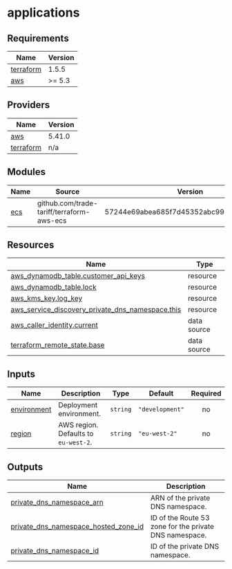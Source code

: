 # applications

<!-- BEGINNING OF PRE-COMMIT-TERRAFORM DOCS HOOK -->
## Requirements

| Name | Version |
|------|---------|
| <a name="requirement_terraform"></a> [terraform](#requirement\_terraform) | 1.5.5 |
| <a name="requirement_aws"></a> [aws](#requirement\_aws) | >= 5.3 |

## Providers

| Name | Version |
|------|---------|
| <a name="provider_aws"></a> [aws](#provider\_aws) | 5.41.0 |
| <a name="provider_terraform"></a> [terraform](#provider\_terraform) | n/a |

## Modules

| Name | Source | Version |
|------|--------|---------|
| <a name="module_ecs"></a> [ecs](#module\_ecs) | github.com/trade-tariff/terraform-aws-ecs | 57244e69abea685f7d45352abc994779b5f6d352 |

## Resources

| Name | Type |
|------|------|
| [aws_dynamodb_table.customer_api_keys](https://registry.terraform.io/providers/hashicorp/aws/latest/docs/resources/dynamodb_table) | resource |
| [aws_dynamodb_table.lock](https://registry.terraform.io/providers/hashicorp/aws/latest/docs/resources/dynamodb_table) | resource |
| [aws_kms_key.log_key](https://registry.terraform.io/providers/hashicorp/aws/latest/docs/resources/kms_key) | resource |
| [aws_service_discovery_private_dns_namespace.this](https://registry.terraform.io/providers/hashicorp/aws/latest/docs/resources/service_discovery_private_dns_namespace) | resource |
| [aws_caller_identity.current](https://registry.terraform.io/providers/hashicorp/aws/latest/docs/data-sources/caller_identity) | data source |
| [terraform_remote_state.base](https://registry.terraform.io/providers/hashicorp/terraform/latest/docs/data-sources/remote_state) | data source |

## Inputs

| Name | Description | Type | Default | Required |
|------|-------------|------|---------|:--------:|
| <a name="input_environment"></a> [environment](#input\_environment) | Deployment environment. | `string` | `"development"` | no |
| <a name="input_region"></a> [region](#input\_region) | AWS region. Defaults to `eu-west-2`. | `string` | `"eu-west-2"` | no |

## Outputs

| Name | Description |
|------|-------------|
| <a name="output_private_dns_namespace_arn"></a> [private\_dns\_namespace\_arn](#output\_private\_dns\_namespace\_arn) | ARN of the private DNS namespace. |
| <a name="output_private_dns_namespace_hosted_zone_id"></a> [private\_dns\_namespace\_hosted\_zone\_id](#output\_private\_dns\_namespace\_hosted\_zone\_id) | ID of the Route 53 zone for the private DNS namespace. |
| <a name="output_private_dns_namespace_id"></a> [private\_dns\_namespace\_id](#output\_private\_dns\_namespace\_id) | ID of the private DNS namespace. |
<!-- END OF PRE-COMMIT-TERRAFORM DOCS HOOK -->
